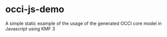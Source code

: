 # occi-js-demo

A simple static example of the usage of the generated OCCI core model in Javascript using KMF 3
